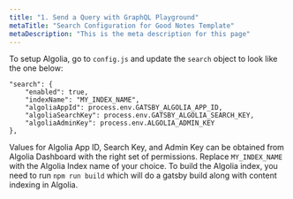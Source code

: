 ```yaml
---
title: "1. Send a Query with GraphQL Playground"
metaTitle: "Search Configuration for Good Notes Template"
metaDescription: "This is the meta description for this page"
---
```


To setup Algolia, go to `config.js` and update the `search` object to look like the one below:

```
"search": {
	"enabled": true,
	"indexName": "MY_INDEX_NAME",
	"algoliaAppId": process.env.GATSBY_ALGOLIA_APP_ID,
	"algoliaSearchKey": process.env.GATSBY_ALGOLIA_SEARCH_KEY,
	"algoliaAdminKey": process.env.ALGOLIA_ADMIN_KEY
},
```

Values for Algolia App ID, Search Key, and Admin Key can be obtained from Algolia Dashboard with the right set of permissions. Replace `MY_INDEX_NAME` with the Algolia Index name of your choice. To build the Algolia index, you need to run `npm run build` which will do a gatsby build along with content indexing in Algolia.
